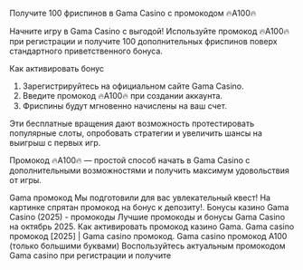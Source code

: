 Получите 100 фриспинов в Gama Casino с промокодом 🔥A100🔥

Начните игру в Gama Casino с выгодой! Используйте промокод 🔥A100🔥 при регистрации и получите 100 дополнительных фриспинов поверх стандартного приветственного бонуса.

Как активировать бонус

1. Зарегистрируйтесь на официальном сайте Gama Casino.
2. Введите промокод 🔥A100🔥 при создании аккаунта.
3. Фриспины будут мгновенно начислены на ваш счет.

Эти бесплатные вращения дают возможность протестировать популярные слоты, опробовать стратегии и увеличить шансы на выигрыш с первых игр.

Промокод 🔥A100🔥 — простой способ начать в Gama Casino с дополнительными возможностями и получить максимум удовольствия от игры.

Gama промокод Мы подготовили для вас увлекательный квест! На картинке спрятан промокод на бонус к депозиту!. Бонусы казино Gama Casino (2025) - промокоды Лучшие промокоды и бонусы Gama Casino на октябрь 2025. Как активировать промокод казино Gama. Gama casino промокод [2025] | Gama casino промокод. Gama casino промокод A100 (только большими буквами) Воспользуйтесь актуальным промокодом Gama casino при регистрации и получите
